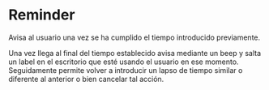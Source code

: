 # Reminder
Avisa al usuario una vez se ha cumplido el tiempo introducido previamente.

Una vez llega al final del tiempo establecido avisa mediante un beep y salta un label en el escritorio que esté usando el usuario en ese momento. Seguidamente permite volver a introducir un lapso de tiempo similar o diferente al anterior o bien cancelar tal acción.
